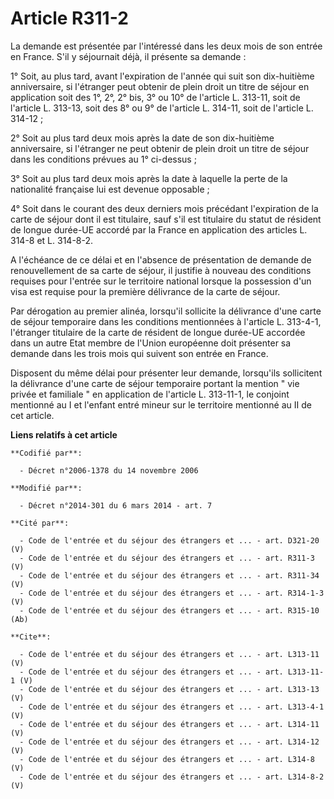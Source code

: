 # Article R311-2

La demande est présentée par l'intéressé dans les deux mois de son entrée en France. S'il y séjournait déjà, il présente sa
demande : 

1° Soit, au plus tard, avant l'expiration de l'année qui suit son dix-huitième anniversaire, si l'étranger peut obtenir de
plein droit un titre de séjour en application soit des 1°, 2°, 2° bis, 3° ou 10° de l'article L. 313-11, soit de l'article L.
313-13, soit des 8° ou 9° de l'article L. 314-11, soit de l'article L. 314-12 ; 

2° Soit au plus tard deux mois après la date de son dix-huitième anniversaire, si l'étranger ne peut obtenir de plein droit
un titre de séjour dans les conditions prévues au 1° ci-dessus ; 

3° Soit au plus tard deux mois après la date à laquelle la perte de la nationalité française lui est devenue opposable ; 

4° Soit dans le courant des deux derniers mois précédant l'expiration de la carte de séjour dont il est titulaire, sauf s'il
est titulaire du statut de résident de longue durée-UE accordé par la France en application des articles L. 314-8 et L.
314-8-2. 

A l'échéance de ce délai et en l'absence de présentation de demande de renouvellement de sa carte de séjour, il justifie à
nouveau des conditions requises pour l'entrée sur le territoire national lorsque la possession d'un visa est requise pour la
première délivrance de la carte de séjour. 

Par dérogation au premier alinéa, lorsqu'il sollicite la délivrance d'une carte de séjour temporaire dans les conditions
mentionnées à l'article L. 313-4-1, l'étranger titulaire de la carte de résident de longue durée-UE accordée dans un autre
Etat membre de l'Union européenne doit présenter sa demande dans les trois mois qui suivent son entrée en France. 

Disposent du même délai pour présenter leur demande, lorsqu'ils sollicitent la délivrance d'une carte de séjour temporaire
portant la mention " vie privée et familiale " en application de l'article L. 313-11-1, le conjoint mentionné au I et
l'enfant entré mineur sur le territoire mentionné au II de cet article.

**Liens relatifs à cet article**

	**Codifié par**:

	  - Décret n°2006-1378 du 14 novembre 2006

	**Modifié par**:

	  - Décret n°2014-301 du 6 mars 2014 - art. 7

	**Cité par**:

	  - Code de l'entrée et du séjour des étrangers et ... - art. D321-20 (V)
	  - Code de l'entrée et du séjour des étrangers et ... - art. R311-3 (V)
	  - Code de l'entrée et du séjour des étrangers et ... - art. R311-34 (V)
	  - Code de l'entrée et du séjour des étrangers et ... - art. R314-1-3 (V)
	  - Code de l'entrée et du séjour des étrangers et ... - art. R315-10 (Ab)

	**Cite**:

	  - Code de l'entrée et du séjour des étrangers et ... - art. L313-11 (V)
	  - Code de l'entrée et du séjour des étrangers et ... - art. L313-11-1 (V)
	  - Code de l'entrée et du séjour des étrangers et ... - art. L313-13 (V)
	  - Code de l'entrée et du séjour des étrangers et ... - art. L313-4-1 (V)
	  - Code de l'entrée et du séjour des étrangers et ... - art. L314-11 (V)
	  - Code de l'entrée et du séjour des étrangers et ... - art. L314-12 (V)
	  - Code de l'entrée et du séjour des étrangers et ... - art. L314-8 (V)
	  - Code de l'entrée et du séjour des étrangers et ... - art. L314-8-2 (V)
